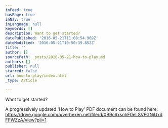 ```yaml
---
inFeed: true
hasPage: true
inNav: true
inLanguage: null
keywords: []
description: Want to get started?
datePublished: '2016-05-21T11:08:54.969Z'
dateModified: '2016-05-21T10:50:39.852Z'
title: ''
author: []
sourcePath: _posts/2016-05-21-how-to-play.md
authors: []
publisher: null
starred: false
url: how-to-play/index.html
_type: Article

---
```

Want to get started?

A progressively updated 'How to Play' PDF document can be found here: https://drive.google.com/a/verhexen.net/file/d/0B9c6xsnhF0eLSVFGNjUxdFFWZzA/view?pli=1